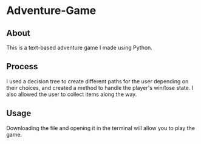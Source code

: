 # Adventure-Game

<h2>About</h2>
<p>This is a text-based adventure game I made using Python.</p>

<h2>Process</h2>
<p>I used a decision tree to create different paths for the user depending on their choices, and created a method to handle the player's win/lose state. I also allowed the user to collect items along the way.</p>

<h2>Usage</h2>
<p>Downloading the file and opening it in the terminal will allow you to play the game.</p>
